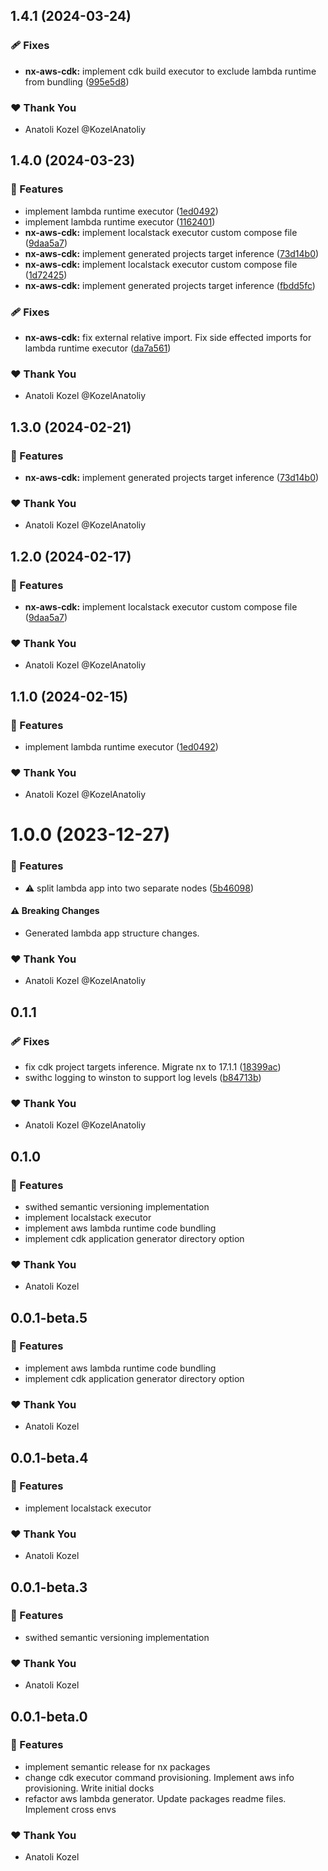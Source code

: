 ## 1.4.1 (2024-03-24)


### 🩹 Fixes

- **nx-aws-cdk:** implement cdk build executor to exclude lambda runtime from bundling ([995e5d8](https://github.com/KozelAnatoliy/routineless/commit/995e5d8))

### ❤️  Thank You

- Anatoli Kozel @KozelAnatoliy

## 1.4.0 (2024-03-23)

### 🚀 Features

- implement lambda runtime executor ([1ed0492](https://github.com/KozelAnatoliy/routineless/commit/1ed0492))
- implement lambda runtime executor ([1162401](https://github.com/KozelAnatoliy/routineless/commit/1162401))
- **nx-aws-cdk:** implement localstack executor custom compose file ([9daa5a7](https://github.com/KozelAnatoliy/routineless/commit/9daa5a7))
- **nx-aws-cdk:** implement generated projects target inference ([73d14b0](https://github.com/KozelAnatoliy/routineless/commit/73d14b0))
- **nx-aws-cdk:** implement localstack executor custom compose file ([1d72425](https://github.com/KozelAnatoliy/routineless/commit/1d72425))
- **nx-aws-cdk:** implement generated projects target inference ([fbdd5fc](https://github.com/KozelAnatoliy/routineless/commit/fbdd5fc))

### 🩹 Fixes

- **nx-aws-cdk:** fix external relative import. Fix side effected imports for lambda runtime executor ([da7a561](https://github.com/KozelAnatoliy/routineless/commit/da7a561))

### ❤️ Thank You

- Anatoli Kozel @KozelAnatoliy

## 1.3.0 (2024-02-21)

### 🚀 Features

- **nx-aws-cdk:** implement generated projects target inference ([73d14b0](https://github.com/KozelAnatoliy/routineless/commit/73d14b0))

### ❤️ Thank You

- Anatoli Kozel @KozelAnatoliy

## 1.2.0 (2024-02-17)

### 🚀 Features

- **nx-aws-cdk:** implement localstack executor custom compose file ([9daa5a7](https://github.com/KozelAnatoliy/routineless/commit/9daa5a7))

### ❤️ Thank You

- Anatoli Kozel @KozelAnatoliy

## 1.1.0 (2024-02-15)

### 🚀 Features

- implement lambda runtime executor ([1ed0492](https://github.com/KozelAnatoliy/routineless/commit/1ed0492))

### ❤️ Thank You

- Anatoli Kozel @KozelAnatoliy

# 1.0.0 (2023-12-27)

### 🚀 Features

- ⚠️ split lambda app into two separate nodes ([5b46098](https://github.com/KozelAnatoliy/routineless/commit/5b46098))

#### ⚠️ Breaking Changes

- Generated lambda app structure changes.

### ❤️ Thank You

- Anatoli Kozel @KozelAnatoliy

## 0.1.1

### 🩹 Fixes

- fix cdk project targets inference. Migrate nx to 17.1.1 ([18399ac](https://github.com/KozelAnatoliy/routineless/commit/18399ac))
- swithc logging to winston to support log levels ([b84713b](https://github.com/KozelAnatoliy/routineless/commit/b84713b))

### ❤️ Thank You

- Anatoli Kozel @KozelAnatoliy

## 0.1.0

### 🚀 Features

- swithed semantic versioning implementation
- implement localstack executor
- implement aws lambda runtime code bundling
- implement cdk application generator directory option

### ❤️ Thank You

- Anatoli Kozel

## 0.0.1-beta.5

### 🚀 Features

- implement aws lambda runtime code bundling
- implement cdk application generator directory option

### ❤️ Thank You

- Anatoli Kozel

## 0.0.1-beta.4

### 🚀 Features

- implement localstack executor

### ❤️ Thank You

- Anatoli Kozel

## 0.0.1-beta.3

### 🚀 Features

- swithed semantic versioning implementation

### ❤️ Thank You

- Anatoli Kozel

## 0.0.1-beta.0

### 🚀 Features

- implement semantic release for nx packages
- change cdk executor command provisioning. Implement aws info provisioning. Write initial docks
- refactor aws lambda generator. Update packages readme files. Implement cross envs

### ❤️ Thank You

- Anatoli Kozel
